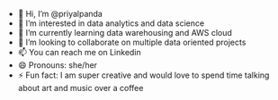 - 👋 Hi, I’m @priyalpanda
- 👀 I’m interested in data analytics and data science
- 🌱 I’m currently learning data warehousing and AWS cloud
- 💞️ I’m looking to collaborate on multiple data oriented projects 
- 📫 You can reach me on Linkedin
- 😄 Pronouns: she/her
- ⚡ Fun fact: I am super creative and would love to spend time talking about art and music over a coffee


